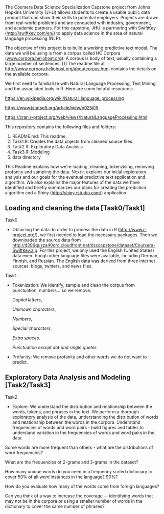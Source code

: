 The Coursera Data Science Specialization Capstone project from Johns Hopkins University (JHU) allows students to create a usable public data product that can show their skills to potential employers. Projects are drawn from real-world problems and are conducted with industry, government, and academic partners. For this capstone, JHU is partnering with SwiftKey (http://swiftkey.com/en/) to apply data science in the area of natural language processing (NLP).

The objective of this project is to build a working predictive text model. The data we will be using is from a corpus called HC Corpora (www.corpora.heliohost.org). A corpus is body of text, usually containing a large number of sentences. 
[1] The readme file at http://www.corpora.heliohost.org/aboutcorpus.html contains the details on the available corpora.

We first need to familiarize with Natural Language Processing, Text Mining, and the associated tools in R. Here are some helpful resources:

https://en.wikipedia.org/wiki/Natural_language_processing

https://www.jstatsoft.org/article/view/v025i05

https://cran.r-project.org/web/views/NaturalLanguageProcessing.html

This repository contains the following files and folders:

1. README.md: This readme.
2. Task1.R: Creates the data objects from cleaned source files.
3. Task2.R: Exploratory Data Analysis
4. Task3.R: Modeling
5. data directory

This Readme explains how we're loading, cleaning, tokenzising, removing profanity and sampling the data. 
Next it explains our initial exploratory analysis and our goals for the eventual predictive text application and algorithm. 
We also explains the major features of the data we have identified and briefly summarizes our plans for creating the prediction algorithm and a Shiny (http://shiny.rstudio.com/) application.

## Loading and cleaning the data [Task0/Task1]
Task0
- Obtaining the data: In order to process the data in R (http://www.r-project.org/), we first needed to load the necessary packages. Then we downloaded the source data from http://d396qusza40orc.cloudfront.net/dsscapstone/dataset/Coursera-SwiftKey.zip. For this project, we only used the English (United States) data even though other language files were available, including German, Finnish, and Russian. The English data was derived from three Internet sources: blogs, twitters, and news files.

Task1:
- Tokenization: We identify, sample and clean the corpus from punctuation, numbers... so we remove:

   *Capital letters*,

   *Unknown characters*,
   
   *Numbers*,
   
   *Special characters*, 
   
   *Extra spaces*.
   
   *Punctuation except dot and single quotes*
   
- Profanity: We remove profanity and other words we do not want to predict.

## Exploratory Data Analysis and Modeling [Task2/Task3]
Task2
- Explore: We understand the distribution and relationship between the words, tokens, and phrases in the text. We perform a thorough exploratory analysis of the data, understanding the distribution of words and relationship between the words in the corpora. 
Understand frequencies of words and word pairs - build figures and tables to understand variation in the frequencies of words and word pairs in the data.

Some words are more frequent than others - what are the distributions of word frequencies? 

What are the frequencies of 2-grams and 3-grams in the dataset? 

How many unique words do you need in a frequency sorted dictionary to cover 50% of all word instances in the language? 90%? 

How do you evaluate how many of the words come from foreign languages? 

Can you think of a way to increase the coverage -- identifying words that may not be in the corpora or using a smaller number of words in the dictionary to cover the same number of phrases? 
